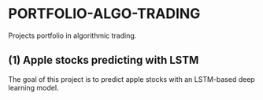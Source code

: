 # PORTFOLIO-ALGO-TRADING
Projects portfolio in algorithmic trading.

## (1) Apple stocks predicting with LSTM
The goal of this project is to predict apple stocks with an LSTM-based deep learning model.
